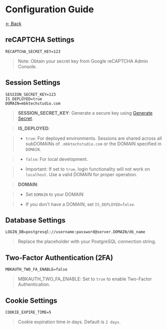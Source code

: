 # Configuration Guide

[<- Back](README.md)

## reCAPTCHA Settings
```properties
RECAPTCHA_SECRET_KEY=123
```
> Note: Obtain your secret key from Google reCAPTCHA Admin Console.


## Session Settings
```properties
SESSION_SECRET_KEY=123
IS_DEPLOYED=true
DOMAIN=mbktechstudio.com
```
> **SESSION_SECRET_KEY**: Generate a secure key using [Generate Secret](https://generate-secret.vercel.app/32).

> **IS_DEPLOYED**:

> - `true`: For deployed environments. Sessions are shared across all subDOMAINs of `.mbktechstudio.com` or the DOMAIN specified in `DOMAIN`.

> - `false`: For local development.

> - Important: If set to `true`, login functionality will not work on `localhost`. Use a valid DOMAIN for proper operation.

> **DOMAIN**:

> - Set `DOMAIN` to your DOMAIN

> - If you don't have a DOMAIN, set `IS_DEPLOYED=false`.


## Database Settings

```properties
LOGIN_DB=postgresql://username:password@server.DOMAIN/db_name
```
> Replace the placeholder with your PostgreSQL connection string.


## Two-Factor Authentication (2FA)
```properties
MBKAUTH_TWO_FA_ENABLE=false
```
> MBKAUTH_TWO_FA_ENABLE: Set to `true` to enable Two-Factor Authentication.


## Cookie Settings

```properties
COOKIE_EXPIRE_TIME=5
```
> Cookie expiration time in days. Default is `2 days`.